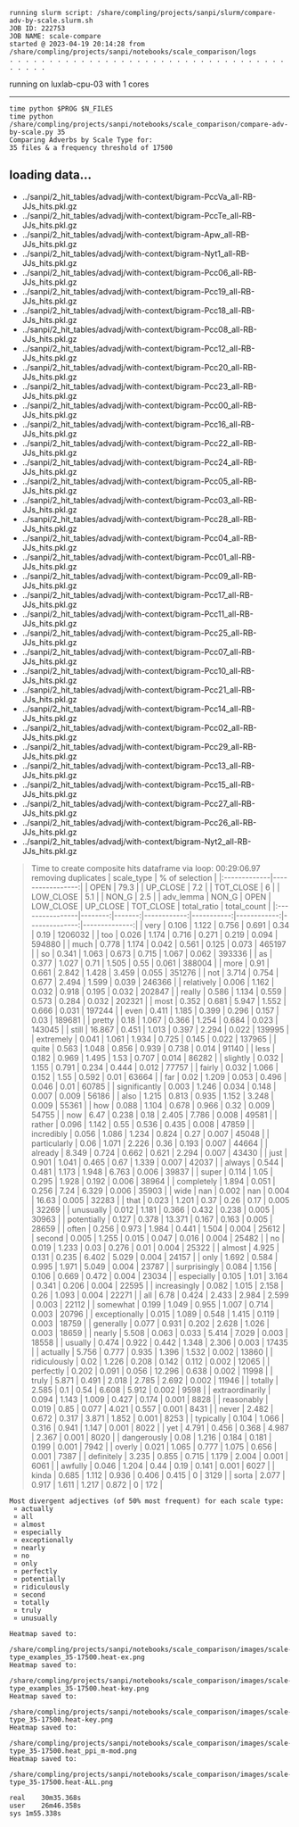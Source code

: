 ```
running slurm script: /share/compling/projects/sanpi/slurm/compare-adv-by-scale.slurm.sh
JOB ID: 222753
JOB NAME: scale-compare
started @ 2023-04-19 20:14:28 from /share/compling/projects/sanpi/notebooks/scale_comparison/logs
. . . . . . . . . . . . . . . . . . . . . . . . . . . . . . . . . . . . . . . .
```
running on luxlab-cpu-03 with 1 cores
* * * * * * * * * * * * * * * * * * * * * * * * * * * * * * * * * * * * * * * *
```
time python $PROG $N_FILES
time python /share/compling/projects/sanpi/notebooks/scale_comparison/compare-adv-by-scale.py 35
Comparing Adverbs by Scale Type for:
35 files & a frequency threshold of 17500
```
## loading data...
  + ../sanpi/2_hit_tables/advadj/with-context/bigram-PccVa_all-RB-JJs_hits.pkl.gz
  + ../sanpi/2_hit_tables/advadj/with-context/bigram-PccTe_all-RB-JJs_hits.pkl.gz
  + ../sanpi/2_hit_tables/advadj/with-context/bigram-Apw_all-RB-JJs_hits.pkl.gz
  + ../sanpi/2_hit_tables/advadj/with-context/bigram-Nyt1_all-RB-JJs_hits.pkl.gz
  + ../sanpi/2_hit_tables/advadj/with-context/bigram-Pcc06_all-RB-JJs_hits.pkl.gz
  + ../sanpi/2_hit_tables/advadj/with-context/bigram-Pcc19_all-RB-JJs_hits.pkl.gz
  + ../sanpi/2_hit_tables/advadj/with-context/bigram-Pcc18_all-RB-JJs_hits.pkl.gz
  + ../sanpi/2_hit_tables/advadj/with-context/bigram-Pcc08_all-RB-JJs_hits.pkl.gz
  + ../sanpi/2_hit_tables/advadj/with-context/bigram-Pcc12_all-RB-JJs_hits.pkl.gz
  + ../sanpi/2_hit_tables/advadj/with-context/bigram-Pcc20_all-RB-JJs_hits.pkl.gz
  + ../sanpi/2_hit_tables/advadj/with-context/bigram-Pcc23_all-RB-JJs_hits.pkl.gz
  + ../sanpi/2_hit_tables/advadj/with-context/bigram-Pcc00_all-RB-JJs_hits.pkl.gz
  + ../sanpi/2_hit_tables/advadj/with-context/bigram-Pcc16_all-RB-JJs_hits.pkl.gz
  + ../sanpi/2_hit_tables/advadj/with-context/bigram-Pcc22_all-RB-JJs_hits.pkl.gz
  + ../sanpi/2_hit_tables/advadj/with-context/bigram-Pcc24_all-RB-JJs_hits.pkl.gz
  + ../sanpi/2_hit_tables/advadj/with-context/bigram-Pcc05_all-RB-JJs_hits.pkl.gz
  + ../sanpi/2_hit_tables/advadj/with-context/bigram-Pcc03_all-RB-JJs_hits.pkl.gz
  + ../sanpi/2_hit_tables/advadj/with-context/bigram-Pcc28_all-RB-JJs_hits.pkl.gz
  + ../sanpi/2_hit_tables/advadj/with-context/bigram-Pcc04_all-RB-JJs_hits.pkl.gz
  + ../sanpi/2_hit_tables/advadj/with-context/bigram-Pcc01_all-RB-JJs_hits.pkl.gz
  + ../sanpi/2_hit_tables/advadj/with-context/bigram-Pcc09_all-RB-JJs_hits.pkl.gz
  + ../sanpi/2_hit_tables/advadj/with-context/bigram-Pcc17_all-RB-JJs_hits.pkl.gz
  + ../sanpi/2_hit_tables/advadj/with-context/bigram-Pcc11_all-RB-JJs_hits.pkl.gz
  + ../sanpi/2_hit_tables/advadj/with-context/bigram-Pcc25_all-RB-JJs_hits.pkl.gz
  + ../sanpi/2_hit_tables/advadj/with-context/bigram-Pcc07_all-RB-JJs_hits.pkl.gz
  + ../sanpi/2_hit_tables/advadj/with-context/bigram-Pcc10_all-RB-JJs_hits.pkl.gz
  + ../sanpi/2_hit_tables/advadj/with-context/bigram-Pcc21_all-RB-JJs_hits.pkl.gz
  + ../sanpi/2_hit_tables/advadj/with-context/bigram-Pcc14_all-RB-JJs_hits.pkl.gz
  + ../sanpi/2_hit_tables/advadj/with-context/bigram-Pcc02_all-RB-JJs_hits.pkl.gz
  + ../sanpi/2_hit_tables/advadj/with-context/bigram-Pcc29_all-RB-JJs_hits.pkl.gz
  + ../sanpi/2_hit_tables/advadj/with-context/bigram-Pcc13_all-RB-JJs_hits.pkl.gz
  + ../sanpi/2_hit_tables/advadj/with-context/bigram-Pcc15_all-RB-JJs_hits.pkl.gz
  + ../sanpi/2_hit_tables/advadj/with-context/bigram-Pcc27_all-RB-JJs_hits.pkl.gz
  + ../sanpi/2_hit_tables/advadj/with-context/bigram-Pcc26_all-RB-JJs_hits.pkl.gz
  + ../sanpi/2_hit_tables/advadj/with-context/bigram-Nyt2_all-RB-JJs_hits.pkl.gz
  > Time to create composite hits dataframe via loop: 00:29:06.97
removing duplicates
| scale_type   |   % of selection |
|:-------------|-----------------:|
| OPEN         |             79.3 |
| UP_CLOSE     |              7.2 |
| TOT_CLOSE    |              6   |
| LOW_CLOSE    |              5.1 |
| NON_G        |              2.5 |
| adv_lemma       |   NON_G |   OPEN |   LOW_CLOSE |   UP_CLOSE |   TOT_CLOSE |   total_ratio |   total_count |
|:----------------|--------:|-------:|------------:|-----------:|------------:|--------------:|--------------:|
| very            |   0.106 |  1.122 |       0.756 |      0.691 |       0.34  |         0.19  |       1206032 |
| too             |   0.026 |  1.174 |       0.716 |      0.271 |       0.219 |         0.094 |        594880 |
| much            |   0.778 |  1.174 |       0.042 |      0.561 |       0.125 |         0.073 |        465197 |
| so              |   0.341 |  1.063 |       0.673 |      0.715 |       1.067 |         0.062 |        393336 |
| as              |   0.377 |  1.027 |       0.71  |      1.505 |       0.55  |         0.061 |        388004 |
| more            |   0.91  |  0.661 |       2.842 |      1.428 |       3.459 |         0.055 |        351276 |
| not             |   3.714 |  0.754 |       0.677 |      2.494 |       1.599 |         0.039 |        246366 |
| relatively      |   0.006 |  1.162 |       0.032 |      0.918 |       0.195 |         0.032 |        202847 |
| really          |   0.586 |  1.134 |       0.559 |      0.573 |       0.284 |         0.032 |        202321 |
| most            |   0.352 |  0.681 |       5.947 |      1.552 |       0.666 |         0.031 |        197244 |
| even            |   0.411 |  1.185 |       0.399 |      0.296 |       0.157 |         0.03  |        189681 |
| pretty          |   0.18  |  1.067 |       0.366 |      1.254 |       0.684 |         0.023 |        143045 |
| still           |  16.867 |  0.451 |       1.013 |      0.397 |       2.294 |         0.022 |        139995 |
| extremely       |   0.041 |  1.061 |       1.934 |      0.725 |       0.145 |         0.022 |        137965 |
| quite           |   0.563 |  1.048 |       0.856 |      0.939 |       0.738 |         0.014 |         91140 |
| less            |   0.182 |  0.969 |       1.495 |      1.53  |       0.707 |         0.014 |         86282 |
| slightly        |   0.032 |  1.155 |       0.791 |      0.234 |       0.444 |         0.012 |         77757 |
| fairly          |   0.032 |  1.066 |       0.152 |      1.55  |       0.592 |         0.01  |         63664 |
| far             |   0.02  |  1.209 |       0.053 |      0.496 |       0.046 |         0.01  |         60785 |
| significantly   |   0.003 |  1.246 |       0.034 |      0.148 |       0.007 |         0.009 |         56186 |
| also            |   1.215 |  0.813 |       0.935 |      1.152 |       3.248 |         0.009 |         55361 |
| how             |   0.088 |  1.104 |       0.678 |      0.966 |       0.32  |         0.009 |         54755 |
| now             |   6.47  |  0.238 |       0.18  |      2.405 |       7.786 |         0.008 |         49581 |
| rather          |   0.096 |  1.142 |       0.55  |      0.536 |       0.435 |         0.008 |         47859 |
| incredibly      |   0.056 |  1.086 |       1.234 |      0.824 |       0.27  |         0.007 |         45048 |
| particularly    |   0.06  |  1.071 |       2.226 |      0.36  |       0.193 |         0.007 |         44664 |
| already         |   8.349 |  0.724 |       0.662 |      0.621 |       2.294 |         0.007 |         43430 |
| just            |   0.901 |  1.041 |       0.465 |      0.67  |       1.339 |         0.007 |         42037 |
| always          |   0.544 |  0.481 |       1.173 |      1.948 |       6.763 |         0.006 |         39837 |
| super           |   0.114 |  1.05  |       0.295 |      1.928 |       0.192 |         0.006 |         38964 |
| completely      |   1.894 |  0.051 |       0.256 |      7.24  |       6.329 |         0.006 |         35903 |
| wide            | nan     |  0.002 |     nan     |      0.004 |      16.63  |         0.005 |         32283 |
| that            |   0.023 |  1.201 |       0.37  |      0.26  |       0.17  |         0.005 |         32269 |
| unusually       |   0.012 |  1.181 |       0.366 |      0.432 |       0.238 |         0.005 |         30963 |
| potentially     |   0.127 |  0.378 |      13.371 |      0.167 |       0.163 |         0.005 |         28659 |
| often           |   0.256 |  0.973 |       1.984 |      0.441 |       1.504 |         0.004 |         25612 |
| second          |   0.005 |  1.255 |       0.015 |      0.047 |       0.016 |         0.004 |         25482 |
| no              |   0.019 |  1.233 |       0.03  |      0.276 |       0.01  |         0.004 |         25322 |
| almost          |   4.925 |  0.131 |       0.235 |      6.402 |       5.029 |         0.004 |         24157 |
| only            |   1.692 |  0.584 |       0.995 |      1.971 |       5.049 |         0.004 |         23787 |
| surprisingly    |   0.084 |  1.156 |       0.106 |      0.669 |       0.472 |         0.004 |         23034 |
| especially      |   0.105 |  1.01  |       3.164 |      0.341 |       0.206 |         0.004 |         22595 |
| increasingly    |   0.082 |  1.015 |       2.158 |      0.26  |       1.093 |         0.004 |         22271 |
| all             |   6.78  |  0.424 |       2.433 |      2.984 |       2.599 |         0.003 |         22112 |
| somewhat        |   0.199 |  1.049 |       0.955 |      1.007 |       0.714 |         0.003 |         20796 |
| exceptionally   |   0.015 |  1.089 |       0.548 |      1.415 |       0.119 |         0.003 |         18759 |
| generally       |   0.077 |  0.931 |       0.202 |      2.628 |       1.026 |         0.003 |         18659 |
| nearly          |   5.508 |  0.063 |       0.033 |      5.414 |       7.029 |         0.003 |         18558 |
| usually         |   0.474 |  0.922 |       0.442 |      1.348 |       2.306 |         0.003 |         17435 |
| actually        |   5.756 |  0.777 |       0.935 |      1.396 |       1.532 |         0.002 |         13860 |
| ridiculously    |   0.02  |  1.226 |       0.208 |      0.142 |       0.112 |         0.002 |         12065 |
| perfectly       |   0.202 |  0.091 |       0.056 |     12.296 |       0.638 |         0.002 |         11998 |
| truly           |   5.871 |  0.491 |       2.018 |      2.785 |       2.692 |         0.002 |         11946 |
| totally         |   2.585 |  0.1   |       0.54  |      6.608 |       5.912 |         0.002 |          9598 |
| extraordinarily |   0.094 |  1.143 |       1.009 |      0.427 |       0.174 |         0.001 |          8828 |
| reasonably      |   0.019 |  0.85  |       0.077 |      4.021 |       0.557 |         0.001 |          8431 |
| never           |   2.482 |  0.672 |       0.317 |      3.871 |       1.852 |         0.001 |          8253 |
| typically       |   0.104 |  1.066 |       0.316 |      0.941 |       1.147 |         0.001 |          8022 |
| yet             |   4.791 |  0.456 |       0.368 |      4.987 |       2.367 |         0.001 |          8020 |
| dangerously     |   0.08  |  1.216 |       0.184 |      0.181 |       0.199 |         0.001 |          7942 |
| overly          |   0.021 |  1.065 |       0.777 |      1.075 |       0.656 |         0.001 |          7387 |
| definitely      |   3.235 |  0.855 |       0.715 |      1.179 |       2.004 |         0.001 |          6061 |
| awfully         |   0.046 |  1.204 |       0.44  |      0.19  |       0.141 |         0.001 |          6027 |
| kinda           |   0.685 |  1.112 |       0.936 |      0.406 |       0.415 |         0     |          3129 |
| sorta           |   2.077 |  0.917 |       1.611 |      1.217 |       0.872 |         0     |           172 |

```
Most divergent adjectives (of 50% most frequent) for each scale type:
 ¤ actually
 ¤ all
 ¤ almost
 ¤ especially
 ¤ exceptionally
 ¤ nearly
 ¤ no
 ¤ only
 ¤ perfectly
 ¤ potentially
 ¤ ridiculously
 ¤ second
 ¤ totally
 ¤ truly
 ¤ unusually

Heatmap saved to:
  /share/compling/projects/sanpi/notebooks/scale_comparison/images/scale-type_examples_35-17500.heat-ex.png
Heatmap saved to:
  /share/compling/projects/sanpi/notebooks/scale_comparison/images/scale-type_examples_35-17500.heat-key.png
Heatmap saved to:
  /share/compling/projects/sanpi/notebooks/scale_comparison/images/scale-type_35-17500.heat-key.png
Heatmap saved to:
  /share/compling/projects/sanpi/notebooks/scale_comparison/images/scale-type_35-17500.heat_ppi_m-mod.png
Heatmap saved to:
  /share/compling/projects/sanpi/notebooks/scale_comparison/images/scale-type_35-17500.heat-ALL.png

real	30m35.368s
user	26m46.358s
sys	1m55.338s
```
